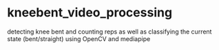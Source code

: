 # kneebent_video_processing
detecting knee bent and counting reps as well as classifying the current state (bent/straight) using OpenCV and mediapipe 
